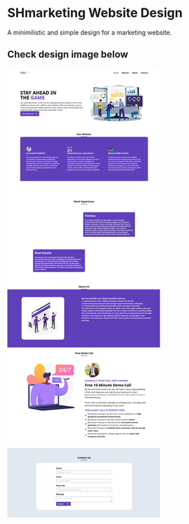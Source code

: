 # SHmarketing Website Design

A minimilistic and simple design for a marketing website.

## Check design image below

![Screen Shot](public/The-SH-Marketing.png)

